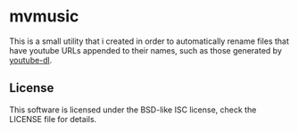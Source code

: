 # mvmusic
This is a small utility that i created in order to automatically rename files that have youtube URLs appended to their names, such as those generated by [youtube-dl](https://rg3.github.io/youtube-dl/).

## License
This software is licensed under the BSD-like ISC license, check the LICENSE file for details.
